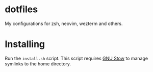# dotfiles
My configurations for zsh, neovim, wezterm and others.

# Installing
Run the `install.sh` script. This script requires [GNU Stow](https://www.gnu.org/software/stow/) to manage symlinks to the home directory.

